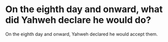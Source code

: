 # On the eighth day and onward, what did Yahweh declare he would do?

On the eighth day and onward, Yahweh declared he would accept them.
